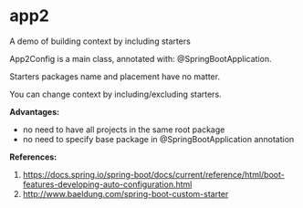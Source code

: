 # app2
A demo of building context by including starters

App2Config is a main class, annotated with: @SpringBootApplication.

Starters packages name and placement have no matter.

You can change context by including/excluding starters.

**Advantages:**
* no need to have all projects in the same root package
* no need to specify base package in @SpringBootApplication annotation

**References:**
1. https://docs.spring.io/spring-boot/docs/current/reference/html/boot-features-developing-auto-configuration.html
2. http://www.baeldung.com/spring-boot-custom-starter


